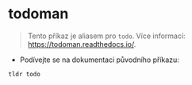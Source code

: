 # todoman

> Tento příkaz je aliasem pro `todo`.
> Více informací: <https://todoman.readthedocs.io/>.

- Podívejte se na dokumentaci původního příkazu:

`tldr todo`
